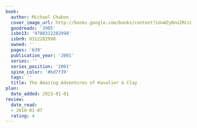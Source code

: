 ```yaml
---
book:
  author: Michael Chabon
  cover_image_url: http://books.google.com/books/content?id=W2y0nnZRCc8C&printsec=frontcover&img=1&zoom=1&edge=curl&source=gbs_api
  goodreads: '3985'
  isbn13: '9780312282998'
  isbn9: 0312282990
  owned: ''
  pages: '639'
  publication_year: '2001'
  series: ''
  series_position: '2001'
  spine_color: '#bd7f39'
  tags: ''
  title: The Amazing Adventures of Kavalier & Clay
plan:
  date_added: 2023-01-01
review:
  date_read:
  - 2010-01-07
  rating: 4
---
```

